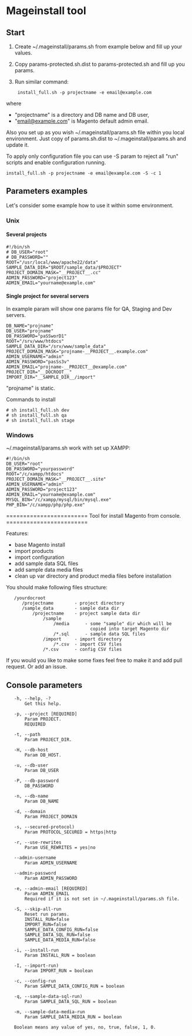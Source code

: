 # Mageinstall tool

## Start
1. Create ~/.mageinstall/params.sh from example below and fill up your values.
2. Copy params-protected.sh.dist to params-protected.sh and fill up you params.
3. Run similar command:

        install_full.sh -p projectname -e email@example.com

where

* "projectname" is a directory and DB name and DB user,
* "email@example.com" is Magento default admin email.

Also you set up as you wish ~/.mageinstall/params.sh file within you local environment.
Just copy of params.sh.dist to ~/.mageinstall/params.sh and update it.

To apply only configuration file you can use -S param to reject all "run" scripts and enable configuration running.

    install_full.sh -p projectname -e email@example.com -S -c 1

## Parameters examples
Let's consider some example how to use it within some environment.

### Unix
#### Several projects

    #!/bin/sh
    # DB_USER="root"
    # DB_PASSWORD=""
    ROOT="/usr/local/www/apache22/data"
    SAMPLE_DATA_DIR="$ROOT/sample_data/$PROJECT"
    PROJECT_DOMAIN_MASK="__PROJECT__.cc"
    ADMIN_PASSWORD="project123"
    ADMIN_EMAIL="yourname@example.com"


#### Single project for several servers
In example param will show one params file for QA, Staging and Dev servers.

    DB_NAME="projname"
    DB_USER="projname"
    DB_PASSWORD="paSSworD1"
    ROOT="/srv/www/htdocs"
    SAMPLE_DATA_DIR="/srv/www/sample_data"
    PROJECT_DOMAIN_MASK="projname-__PROJECT__.example.com"
    ADMIN_USERNAME="admin"
    ADMIN_PASSWORD="pasSs3v"
    ADMIN_EMAIL="projname-__PROJECT__@example.com"
    PROJECT_DIR="__DOCROOT__"
    IMPORT_DIR="__SAMPLE_DIR__/import"

"projname" is static.

Commands to install

    # sh install_full.sh dev
    # sh install_full.sh qa
    # sh install_full.sh stage

### Windows
~/.mageinstall/params.sh work with set up XAMPP:

    #!/bin/sh
    DB_USER="root"
    DB_PASSWORD="yourpassword"
    ROOT="/c/xampp/htdocs"
    PROJECT_DOMAIN_MASK="__PROJECT__.site"
    ADMIN_USERNAME="admin"
    ADMIN_PASSWORD="project123"
    ADMIN_EMAIL="yourname@example.com"
    MYSQL_BIN="/c/xampp/mysql/bin/mysql.exe"
    PHP_BIN="/c/xampp/php/php.exe"

======================== Tool for install Magento from console. ========================

Features:

- base Magento install
- import products
- import configuration
- add sample data SQL files
- add sample data media files
- clean up var directory and product media files before installation

You should make following files structure:

       /yourdocroot
          /projectname        - project directory
          /sample_data        - sample data dir
              /projectname    - project sample data dir
                  /sample
                      /media      - some "sample" dir which will be
                                    copied into target Magento dir
                      /*.sql      - sample data SQL files
                  /import     - import directory
                      /*.csv  - import CSV files
                  /*.csv      - config CSV files

If you would you like to make some fixes feel free to make it and add pull request. Or add an issue.

## Console parameters

       -h, --help, -?
           Get this help.

       -p, --project [REQUIRED]
           Param PROJECT.
           REQUIRED

       -t, --path
           Param PROJECT_DIR.

       -H, --db-host
           Param DB_HOST.

       -u, --db-user
           Param DB_USER

       -P, --db-password
           DB_PASSWORD

       -n, --db-name
           Param DB_NAME

       -d, --domain
           Param PROJECT_DOMAIN

       -s, --secured-protocol)
           Param PROTOCOL_SECURED = https|http

       -r, --use-rewrites
           Param USE_REWRITES = yes|no

       --admin-username
           Param ADMIN_USERNAME

       --admin-password
           Param ADMIN_PASSWORD

       -e, --admin-email [REQUIRED]
           Param ADMIN_EMAIL
           Required if it is not set in ~/.mageinstall/params.sh file.

       -S, --skip-all-run
           Reset run params.
           INSTALL_RUN=false
           IMPORT_RUN=false
           SAMPLE_DATA_CONFIG_RUN=false
           SAMPLE_DATA_SQL_RUN=false
           SAMPLE_DATA_MEDIA_RUN=false

       -i, --install-run
           Param INSTALL_RUN = boolean

       -I, --import-run)
           Param IMPORT_RUN = boolean

       -c, --config-run
           Param SAMPLE_DATA_CONFIG_RUN = boolean

       -q, --sample-data-sql-run)
           Param SAMPLE_DATA_SQL_RUN = boolean

       -m, --sample-data-media-run
           Param SAMPLE_DATA_MEDIA_RUN = boolean
           
       Boolean means any value of yes, no, true, false, 1, 0.
